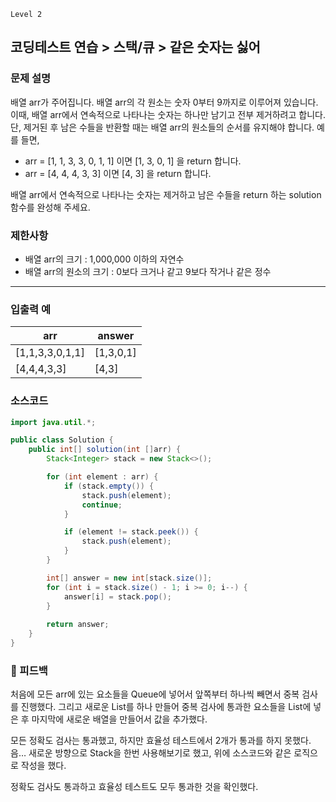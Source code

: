 `Level 2`
## 코딩테스트 연습 > 스택/큐 > 같은 숫자는 싫어

### **문제 설명**

배열 arr가 주어집니다. 배열 arr의 각 원소는 숫자 0부터 9까지로 이루어져 있습니다. 이때, 배열 arr에서 연속적으로 나타나는 숫자는 하나만 남기고 전부 제거하려고 합니다. 단, 제거된 후 남은 수들을 반환할 때는 배열 arr의 원소들의 순서를 유지해야 합니다. 예를 들면,

- arr = [1, 1, 3, 3, 0, 1, 1] 이면 [1, 3, 0, 1] 을 return 합니다.
- arr = [4, 4, 4, 3, 3] 이면 [4, 3] 을 return 합니다.

배열 arr에서 연속적으로 나타나는 숫자는 제거하고 남은 수들을 return 하는 solution 함수를 완성해 주세요.

### 제한사항

- 배열 arr의 크기 : 1,000,000 이하의 자연수
- 배열 arr의 원소의 크기 : 0보다 크거나 같고 9보다 작거나 같은 정수

---

### 입출력 예

| arr | answer |
| --- | --- |
| [1,1,3,3,0,1,1] | [1,3,0,1] |
| [4,4,4,3,3] | [4,3] |

### 소스코드

```java
import java.util.*;

public class Solution {
    public int[] solution(int []arr) {
        Stack<Integer> stack = new Stack<>();

        for (int element : arr) {
            if (stack.empty()) {
                stack.push(element);
                continue;
            }

            if (element != stack.peek()) {
                stack.push(element);
            }
        }

        int[] answer = new int[stack.size()];
        for (int i = stack.size() - 1; i >= 0; i--) {
            answer[i] = stack.pop();
        }
        
        return answer;
    }
}
```

### 🤔 피드백

처음에 모든 arr에 있는 요소들을 Queue에 넣어서 앞쪽부터 하나씩 빼면서 중복 검사를 진행했다. 그리고 새로운 List를 하나 만들어 중복 검사에 통과한 요소들을 List에 넣은 후 마지막에 새로운 배열을 만들어서 값을 추가했다.

모든 정확도 검사는 통과했고, 하지만 효율성 테스트에서 2개가 통과를 하지 못했다. 음… 새로운 방향으로 Stack을 한번 사용해보기로 했고, 위에 소스코드와 같은 로직으로 작성을 했다.

정확도 검사도 통과하고 효율성 테스트도 모두 통과한 것을 확인했다.
